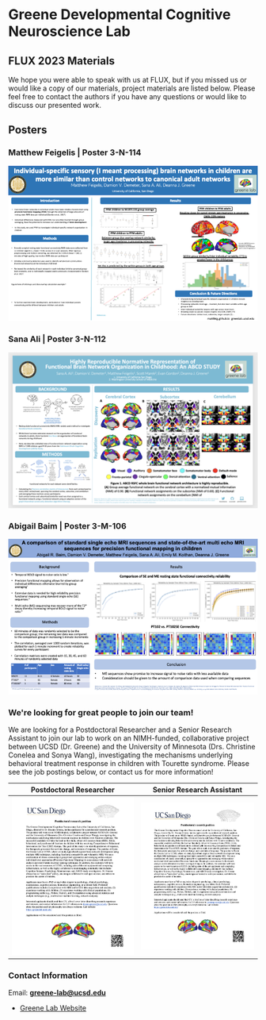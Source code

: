 # Greene Developmental Cognitive Neuroscience Lab

## FLUX 2023 Materials
We hope you were able to speak with us at FLUX, but if you missed us or would like a copy of our materials, project materials are listed below. Please feel free to contact the authors if you have any questions or would like to discuss our presented work. 

## Posters
### Matthew Feigelis | Poster 3-N-114

![Matt Feigelis Poster](/assets/img/flux2023_poster_mf.png)

### Sana Ali | Poster 3-N-112

![Sana Ali Poster](/assets/img/flux2023_poster_sa.png)

### Abigail Baim | Poster 3-M-106

![Abigail Baim Poster](/assets/img/flux2023_poster_ab.png)


### We're looking for great people to join our team!
We are looking for a Postdoctoral Researcher and a Senior Research Assistant to join our lab to work on an NIMH-funded, collaborative project between UCSD (Dr. Greene) and the University of Minnesota (Drs. Christine Conelea and Sonya Wang), investigating the mechanisms underlying behavioral treatment response in children with Tourette syndrome. Please see the job postings below, or contact us for more information!

|Postdoctoral Researcher|Senior Research Assistant|
|:-:|:-:|
|![](/assets/img/Postdoc_posting_UCSD_2023_final.png)|![](/assets/img/Postdoc_posting_UCSD_2023_final.png)|

### Contact Information
Email: **greene-lab@ucsd.edu**
- [Greene Lab Website](https://greenelab.ucsd.edu/)


